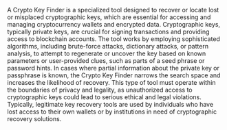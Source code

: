 A Crypto Key Finder is a specialized tool designed to recover or locate lost or misplaced cryptographic keys, which are essential for accessing and managing cryptocurrency wallets and encrypted data. Cryptographic keys, typically private keys, are crucial for signing transactions and providing access to blockchain accounts. The tool works by employing sophisticated algorithms, including brute-force attacks, dictionary attacks, or pattern analysis, to attempt to regenerate or uncover the key based on known parameters or user-provided clues, such as parts of a seed phrase or password hints. In cases where partial information about the private key or passphrase is known, the Crypto Key Finder narrows the search space and increases the likelihood of recovery. This type of tool must operate within the boundaries of privacy and legality, as unauthorized access to cryptographic keys could lead to serious ethical and legal violations. Typically, legitimate key recovery tools are used by individuals who have lost access to their own wallets or by institutions in need of cryptographic recovery solutions.

